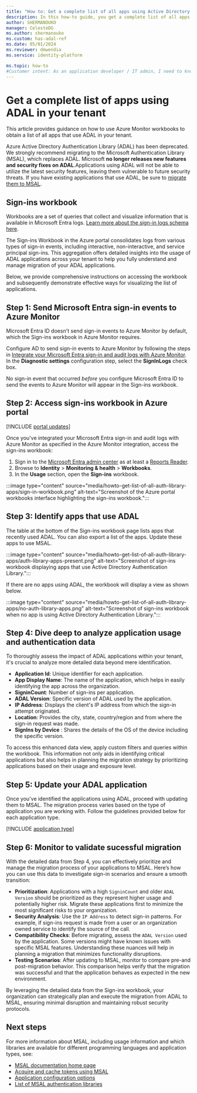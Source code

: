 ```yaml
---
title: "How to: Get a complete list of all apps using Active Directory Authentication Library (ADAL) in your tenant"
description: In this how-to guide, you get a complete list of all apps that are using ADAL in your tenant.
author: SHERMANOUKO
manager: CelesteDG
ms.author: shermanouko
ms.custom: has-adal-ref
ms.date: 05/01/2024
ms.reviewer: dmwendia
ms.service: identity-platform

ms.topic: how-to 
#Customer intent: As an application developer / IT admin, I need to know / identify which of my apps are using ADAL.
---
```


# Get a complete list of apps using ADAL in your tenant

This article provides guidance on how to use Azure Monitor workbooks to obtain a list of all apps that use ADAL in your tenant.

Azure Active Directory Authentication Library (ADAL) has been deprecated. We strongly recommend migrating to the Microsoft Authentication Library (MSAL), which replaces ADAL. Microsoft **no longer releases new features and security fixes on ADAL**.Applications using ADAL will not be able to utilize the latest security features, leaving them vulnerable to future security threats. If you have existing applications that use ADAL, be sure to [migrate them to MSAL](~/identity-platform/msal-migration.md). 



## Sign-ins workbook

Workbooks are a set of queries that collect and visualize information that is available in Microsoft Entra logs. [Learn more about the sign-in logs schema here](~/identity/monitoring-health/reference-azure-monitor-sign-ins-log-schema.md). 

The Sign-ins Workbook in the Azure portal consolidates logs from various types of sign-in events, including interactive, non-interactive, and service principal sign-ins. This aggregation offers detailed insights into the usage of ADAL applications across your tenant to help you fully understand and manage migration of your ADAL applications. 

Below, we provide comprehensive instructions on accessing the workbook and subsequently demonstrate effective ways for visualizing the list of applications.

## Step 1: Send Microsoft Entra sign-in events to Azure Monitor

Microsoft Entra ID doesn't send sign-in events to Azure Monitor by default, which the Sign-ins workbook in Azure Monitor requires.

Configure AD to send sign-in events to Azure Monitor by following the steps in [Integrate your Microsoft Entra sign-in and audit logs with Azure Monitor](~/identity/monitoring-health/howto-integrate-activity-logs-with-azure-monitor-logs.yml). In the **Diagnostic settings** configuration step, select the **SignInLogs** check box.

No sign-in event that occurred *before* you configure Microsoft Entra ID to send the events to Azure Monitor will appear in the Sign-ins workbook.

## Step 2: Access sign-ins workbook in Azure portal

[!INCLUDE [portal updates](~/includes/portal-update.md)]

Once you've integrated your Microsoft Entra sign-in and audit logs with Azure Monitor as specified in the Azure Monitor integration, access the sign-ins workbook:

   1. Sign in to the [Microsoft Entra admin center](https://entra.microsoft.com) as at least a [Reports Reader](~/identity/role-based-access-control/permissions-reference.md#reports-reader).
   1. Browse to **Identity** > **Monitoring & health** > **Workbooks**.
   1. In the **Usage** section, open the **Sign-ins** workbook.

   :::image type="content" source="media/howto-get-list-of-all-auth-library-apps/sign-in-workbook.png" alt-text="Screenshot of the Azure portal workbooks interface highlighting the sign-ins workbook.":::

## Step 3: Identify apps that use ADAL

The table at the bottom of the Sign-ins workbook page lists apps that recently used ADAL. You can also export a list of the apps. Update these apps to use MSAL.
    
:::image type="content" source="media/howto-get-list-of-all-auth-library-apps/auth-library-apps-present.png" alt-text="Screenshot of sign-ins workbook displaying apps that use Active Directory Authentication Library.":::
    
If there are no apps using ADAL, the workbook will display a view as shown below. 
    
:::image type="content" source="media/howto-get-list-of-all-auth-library-apps/no-auth-library-apps.png" alt-text="Screenshot of sign-ins workbook when no app is using Active Directory Authentication Library.":::

## Step 4: Dive deep to analyze application usage and authentication data
To thoroughly assess the impact of ADAL applications within your tenant, it's crucial to analyze more detailed data beyond mere identification. 

- **Application Id**: Unique identifier for each application.
- **App Display Name**: The name of the application, which helps in easily identifying the app across the organization.
- **SigninCount**: Number of sign-ins per application. 
- **ADAL Version**: Specific version of ADAL used by the application.
- **IP Address**: Displays the client's IP address from which the sign-in attempt originated.
- **Location**: Provides the city, state, country/region and  from where the sign-in request was made.
- **SignIns by Device** : Shares the details of the OS of the device including the specific version. 

To access this enhanced data view, apply custom filters and queries within the workbook. This information not only aids in identifying critical applications but also helps in planning the migration strategy by prioritizing applications based on their usage and exposure level.


## Step 5: Update your ADAL application

Once you've identified the applications using ADAL, proceed with updating them to MSAL. The migration process varies based on the type of application you are working with. Follow the  guidelines provided below for each application type.

[!INCLUDE [application type](includes/adal-msal-migration.md)]

## Step 6: Monitor to validate sucessful migration
With the detailed data from Step 4, you can effectively prioritize and manage the migration process of your applications to MSAL. Here’s how you can use this data to investigate sign-in scenarios and ensure a smooth transition:

- **Prioritization**: Applications with a high `SigninCount` and older `ADAL Version` should be prioritized as they represent higher usage and potentially higher risk. Migrate these applications first to minimize the most significant risks to your organization.
- **Security Analysis**: Use the `IP Address` to detect sign-in patterns. For example, if sign-ins request is made from a user or an organization owned service to identify the source of the call. 
- **Compatibility Checks**: Before migrating, assess the `ADAL Version` used by the application. Some versions might have known issues with specific MSAL features. Understanding these nuances will help in planning a migration that minimizes functionality disruptions.
- **Testing Scenarios**: After updating to MSAL, monitor to compare pre-and post-migration behavior. This comparison helps verify that the migration was successful and that the application behaves as expected in the new environment.

By leveraging the detailed data from the Sign-ins workbook, your organization can strategically plan and execute the migration from ADAL to MSAL, ensuring minimal disruption and maintaining robust security protocols.


## Next steps

For more information about MSAL, including usage information and which libraries are available for different programming languages and application types, see:

- [MSAL documentation home page](/entra/msal)
- [Acquire and cache tokens using MSAL](msal-acquire-cache-tokens.md)
- [Application configuration options](msal-client-application-configuration.md)
- [List of MSAL authentication libraries](reference-v2-libraries.md)
